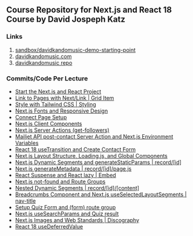 ## Course Repository for Next.js and React 18 Course by David Jospeph Katz

### Links
1. [sandbox/davidkandomusic-demo-starting-point](https://codesandbox.io/p/sandbox/davidkandomusic-demo-starting-point-h7p5g9)
2. [davidkandomusic.com](https://www.davidkandomusic.com)
3. [davidkandomusic repo](https://github.com/15Dkatz/davidkandomusic)

### Commits/Code Per Lecture
* [Start the Next.js and React Project](https://github.com/15Dkatz/next-react-course/commit/0a8efe7a8d4f5594b1f2289e2ca639cbdd080062)
* [Link to Pages with Next/Link | Grid Item](https://github.com/15Dkatz/next-react-course/commit/e6c0d214df81259e573f3adb0a7866711fdc9b70)
* [Style with Tailwind CSS | Styling](https://github.com/15Dkatz/next-react-course/commit/e91dcb064264fb6a1ffe2234962666d8d3d2db89)
* [Next.js Fonts and Responsive Design](https://github.com/15Dkatz/next-react-course/commit/4efd1b4fd7cbed5d3edd3850bd8b99705c84c5a3)
* [Connect Page Setup](https://github.com/15Dkatz/next-react-course/commit/9d7a5a4c9903f81cd790a85504d0704c0ead3e4c)
* [Next.js Client Components](https://github.com/15Dkatz/next-react-course/commit/714bf1a574213b612d79ddc80c47ebd9d9be8b2c)
* [Next.js Server Actions (get-followers)](https://github.com/15Dkatz/next-react-course/commit/e5c1767f20b1accbc835393ea2e105832e3ee5e6)
* [Mailjet API post-contact Server Action and Next.js Environment Variables](https://github.com/15Dkatz/next-react-course/commit/15f78aab5892dbcbe0024160a393a4d80f2b72e1)
* [React 18 useTransition and Create Contact Form](https://github.com/15Dkatz/next-react-course/commit/d689d276f15ae9cab4a6edb83bee6154f33ecdc8)
* [Next.js Layout Structure, Loading.js, and Global Components](https://github.com/15Dkatz/next-react-course/commit/3b7240918b374a53ed244a4b55e86fa4d220cc4b)
* [Next.js Dynamic Segments and generateStaticParams | record/\[id\]](https://github.com/15Dkatz/next-react-course/commit/0fda239ac665576126863ada4b13662b4492468a)
* [Next.js generateMetadata | record/\[id\]/page.js](https://github.com/15Dkatz/next-react-course/commit/0aa48b523425abae083e4ceb789604a00b22f6fc)
* [React Suspense and React lazy | Embed](https://github.com/15Dkatz/next-react-course/commit/609ec6afede027c15cb840261bb47d20e4515738)
* [Next.js not-found and Route Groups](https://github.com/15Dkatz/next-react-course/commit/56f6000bdd5a936150bea15c1b08ab21dcddaa44)
* [Nested Dynamic Segments | record/\[id\]/\[content\]](https://github.com/15Dkatz/next-react-course/commit/9c7f3a26397714e811b1b53a93017c2c9251646e)
* [Breadcrumbs Component and Next.js useSelectedLayoutSegments | nav-title](https://github.com/15Dkatz/next-react-course/commit/1e7870ecdcc7ceaaa97fd95091a938a55c7527cd)
* [Setup Quiz Form and (form) route group](https://github.com/15Dkatz/next-react-course/commit/27fb95097796fba2dbd74338099f6ce9947d8da0)
* [Next.js useSearchParams and Quiz result](https://github.com/15Dkatz/next-react-course/commit/13648fecb2bc3b681aec05d5f5febda295dfbedd)
* [Next.js Images and Web Standards | Discography](https://github.com/15Dkatz/next-react-course/commit/dc4aa96c3687fd646f86035d44519ad1570d4ff8)
* [React 18 useDeferredValue](https://github.com/15Dkatz/next-react-course/commit/5c57464030f610c2033090d28d2095f667eef4fb)
